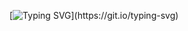 [![Typing SVG](https://readme-typing-svg.demolab.com/?lines=My+Personal+Website;Subscribe!)](https://git.io/typing-svg)
